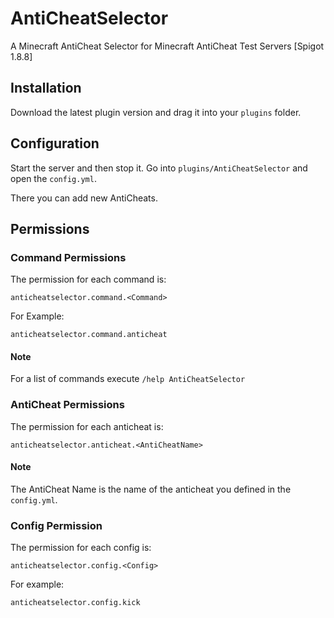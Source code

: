 # AntiCheatSelector
A Minecraft AntiCheat Selector for Minecraft AntiCheat Test Servers [Spigot 1.8.8]

## Installation

Download the latest plugin version and drag it into your `plugins` folder.

## Configuration

Start the server and then stop it. Go into `plugins/AntiCheatSelector` and open the `config.yml`.

There you can add new AntiCheats.

## Permissions

### Command Permissions

The permission for each command is:

`anticheatselector.command.<Command>`

For Example:

`anticheatselector.command.anticheat`

#### Note

For a list of commands execute `/help AntiCheatSelector`

### AntiCheat Permissions

The permission for each anticheat is:

`anticheatselector.anticheat.<AntiCheatName>`

#### Note

The AntiCheat Name is the name of the anticheat you defined in the `config.yml`.

### Config Permission

The permission for each config is:

`anticheatselector.config.<Config>`

For example:

`anticheatselector.config.kick`

